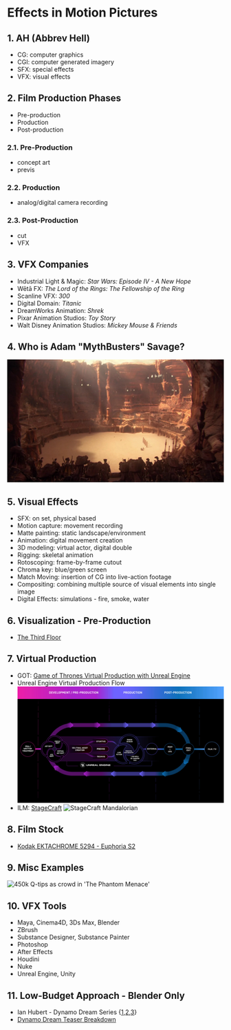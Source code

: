 <style>
  .page-header {
    background-image: none;
  }
</style>

# Effects in Motion Pictures

## 1. AH (Abbrev Hell)
- CG: computer graphics
- CGI: computer generated imagery
- SFX: special effects
- VFX: visual effects

## 2. Film Production Phases
- Pre-production
- Production
- Post-production

### 2.1. Pre-Production
- concept art
- previs

### 2.2. Production
- analog/digital camera recording

### 2.3. Post-Production
- cut
- VFX

## 3. VFX Companies
- Industrial Light & Magic: *Star Wars: Episode IV - A New Hope*
- Wētā FX: *The Lord of the Rings: The Fellowship of the Ring*
- Scanline VFX: *300*
- Digital Domain: *Titanic*
- DreamWorks Animation: *Shrek*
- Pixar Animation Studios: *Toy Story*
- Walt Disney Animation Studios: *Mickey Mouse & Friends*

## 4. Who is Adam "MythBusters" Savage?
![Petranaki Arena - Geonosis](images/vfx/Geonosis_arena.jpg)

## 5. Visual Effects
- SFX: on set, physical based
- Motion capture: movement recording
- Matte painting: static landscape/environment
- Animation: digital movement creation
- 3D modeling: virtual actor, digital double
- Rigging: skeletal animation
- Rotoscoping: frame-by-frame cutout
- Chroma key: blue/green screen
- Match Moving: insertion of CG into live-action footage
- Compositing: combining multiple source of visual elements into single image
- Digital Effects: simulations - fire, smoke, water

## 6. Visualization - Pre-Production
- [The Third Floor](https://thethirdfloorinc.com/reels/#highlights)

## 7. Virtual Production
- GOT: [Game of Thrones Virtual Production with Unreal Engine](https://www.unrealengine.com/en-US/spotlights/virtual-production-on-the-battlegrounds-of-game-of-thrones)
- Unreal Engine Virtual Production Flow
![Unreal Engine Virtual Production Flow](images/vfx/ue_virtual_production_flow.jpg)
- ILM: [StageCraft](https://www.ilm.com/stagecraft/)
![StageCraft Mandalorian](https://www.ilm.com/wp-content/uploads/2021/03/StageCraftLED-Mandalorian2.jpg)

## 8. Film Stock
- [Kodak EKTACHROME 5294 - Euphoria S2](https://www.kodak.com/en/motion/blog-post/euphoria)

## 9. Misc Examples
![450k Q-tips as crowd in 'The Phantom Menace'](https://pbs.twimg.com/media/E3uHhYnX0AIgS0p.jpg)

## 10. VFX Tools
- Maya, Cinema4D, 3Ds Max, Blender
- ZBrush
- Substance Designer, Substance Painter
- Photoshop
- After Effects
- Houdini
- Nuke
- Unreal Engine, Unity

## 11. Low-Budget Approach - Blender Only
- Ian Hubert - Dynamo Dream Series {[1](https://youtu.be/LsGZ_2RuJ2A),[2](https://youtu.be/xlqhdaLhRVY),[3](https://youtu.be/JM_WPiT6NRQ)}
- [Dynamo Dream Teaser Breakdown](https://youtu.be/FFJ_THGj72U)
